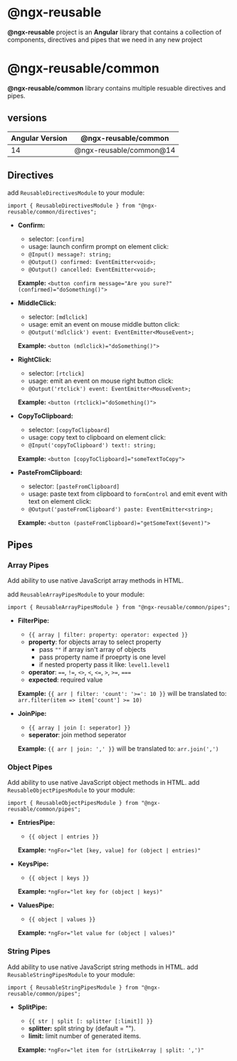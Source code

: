 # @ngx-reusable

**@ngx-reusable** project is an **Angular** library that contains a collection of components, directives and pipes that we need in any new project

# @ngx-reusable/common

**@ngx-reusable/common** library contains multiple resuable directives and pipes.

## versions

| Angular Version | @ngx-reusable/common    |
| --------------- | ----------------------- |
| 14              | @ngx-reusable/common@14 |

## Directives

add `ReusableDirectivesModule` to your module:

    import { ReusableDirectivesModule } from "@ngx-reusable/common/directives";

- **Confirm:**

  - selector: `[confirm]`
  - usage: launch confirm prompt on element click:
  - `@Input() message?: string;`
  - `@Output() confirmed: EventEmitter<void>;`
  - `@Output() cancelled: EventEmitter<void>;`

  **Example:**
  `<button confirm message="Are you sure?" (confirmed)="doSomething()">`

- **MiddleClick:**

  - selector: `[mdlclick]`
  - usage: emit an event on mouse middle button click:
  - `@Output('mdlclick') event: EventEmitter<MouseEvent>;`

  **Example:**
  `<button (mdlclick)="doSomething()">`

- **RightClick:**

  - selector: `[rtclick]`
  - usage: emit an event on mouse right button click:
  - `@Output('rtclick') event: EventEmitter<MouseEvent>;`

  **Example:**
  `<button (rtclick)="doSomething()">`

- **CopyToClipboard:**

  - selector: `[copyToClipboard]`
  - usage: copy text to clipboard on element click:
  - `@Input('copyToClipboard') text!: string;`

  **Example:**
  `<button [copyToClipboard]="someTextToCopy">`

- **PasteFromClipboard:**

  - selector: `[pasteFromClipboard]`
  - usage: paste text from clipboard to `formControl` and emit event with text on element click:
  - `@Output('pasteFromClipboard') paste: EventEmitter<string>;`

  **Example:**
  `<button (pasteFromClipboard)="getSomeText($event)">`

## Pipes

### Array Pipes

Add ability to use native JavaScript array methods in HTML.

add `ReusableArrayPipesModule` to your module:

    import { ReusableArrayPipesModule } from "@ngx-reusable/common/pipes";

- **FilterPipe:**

  - `{{ array | filter: property: operator: expected }}`
  - **property**: for objects array to select property
    - pass `""` if array isn't array of objects
    - pass property name if proeprty is one level
    - if nested property pass it like: `level1.level1`
  - **operator**: `==`, `!=`, `<>`, `<`, `<=`, `>`, `>=`, `===`
  - **expected**: required value

  **Example:**
  `{{ arr | filter: 'count': '>=': 10 }}`
  will be translated to:
  `arr.filter(item => item['count'] >= 10)`

- **JoinPipe:**

  - `{{ array | join [: seperator] }}`
  - **seperator**: join method seperator

  **Example:**
  `{{ arr | join: ',' }}`
  will be translated to:
  `arr.join(',')`

### Object Pipes

Add ability to use native JavaScript object methods in HTML.
add `ReusableObjectPipesModule` to your module:

    import { ReusableObjectPipesModule } from "@ngx-reusable/common/pipes";

- **EntriesPipe:**

  - `{{ object | entries }}`

  **Example:**
  `*ngFor="let [key, value] for (object | entries)"`

- **KeysPipe:**

  - `{{ object | keys }}`

  **Example:**
  `*ngFor="let key for (object | keys)"`

- **ValuesPipe:**

  - `{{ object | values }}`

  **Example:**
  `*ngFor="let value for (object | values)"`

### String Pipes

Add ability to use native JavaScript string methods in HTML.
add `ReusableStringPipesModule` to your module:

    import { ReusableStringPipesModule } from "@ngx-reusable/common/pipes";

- **SplitPipe:**

  - `{{ str | split [: splitter [:limit]] }}`
  - **splitter:** split string by (default = "").
  - **limit:** limit number of generated items.

  **Example:**
  `*ngFor="let item for (strLikeArray | split: ',')"`
